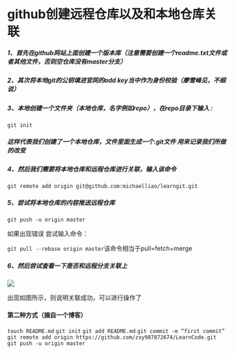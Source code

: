 # github创建远程仓库以及和本地仓库关联

##### 1、首先在github网站上面创建一个版本库（注意需要创建一个readme.txt文件或者其他文件，否则空仓库没有master分支）



##### 2、其次将本地git的公钥填进官网的add key当中作为身份校验（廖雪峰见，不细说）



##### 3、本地创建一个文件夹（本地仓库，名字例如repo），在repo目录下输入 :

` git init `

##### 这样代表我们创建了一个本地仓库，文件里面生成一个.git文件  用来记录我们所做的改变



##### 4、然后我们需要将本地仓库和远程仓库进行关联，输入该命令

```git remote add origin git@github.com:michaelliao/learngit.git```



##### 5、尝试将本地仓库的内容推送远程仓库

```git push -u origin master```

如果出现错误 尝试输入命令：

```git pull --rebase origin master```该命令相当于pull=fetch+merge



##### 6、然后尝试查看一下是否和远程分支关联上

![](D:\toArchitect_shengyuan.liu\日常\img\gitbranch.jpg)



出现如图所示，则说明关联成功，可以进行操作了





#### 第二种方式（摘自一个博客）

`touch README.md` 
`git init` 
`git add README.md` 
`git commit -m “first commit”` 
`git remote add origin https://github.com/zxy987872674/LearnCode.git` 
`git push -u origin master`





 





